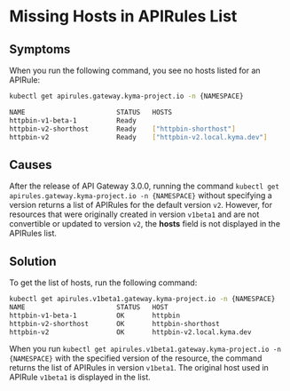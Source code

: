 # Missing Hosts in APIRules List

## Symptoms

When you run the following command, you see no hosts listed for an APIRule:
```bash
kubectl get apirules.gateway.kyma-project.io -n {NAMESPACE}
```
```bash
NAME                       STATUS   HOSTS
httpbin-v1-beta-1          Ready    
httpbin-v2-shorthost       Ready    ["httpbin-shorthost"]
httpbin-v2                 Ready    ["httpbin-v2.local.kyma.dev"]
```

## Causes
After the release of API Gateway 3.0.0, running the command `kubectl get apirules.gateway.kyma-project.io -n {NAMESPACE}` without specifying a version returns a list of APIRules for the default version `v2`. However, for resources that were originally created in version `v1beta1` and are not convertible or updated to version `v2`, the **hosts** field is not displayed in the APIRules list.

## Solution
To get the list of hosts, run the following command:
```bash
kubectl get apirules.v1beta1.gateway.kyma-project.io -n {NAMESPACE}
NAME                       STATUS   HOST
httpbin-v1-beta-1          OK       httpbin
httpbin-v2-shorthost       OK       httpbin-shorthost
httpbin-v2                 OK       httpbin-v2.local.kyma.dev
```
When you run `kubectl get apirules.v1beta1.gateway.kyma-project.io -n {NAMESPACE}` with the specified version of the resource, the command returns the list of APIRules in version `v1beta1`. The original host used in APIRule `v1beta1` is displayed in the list.